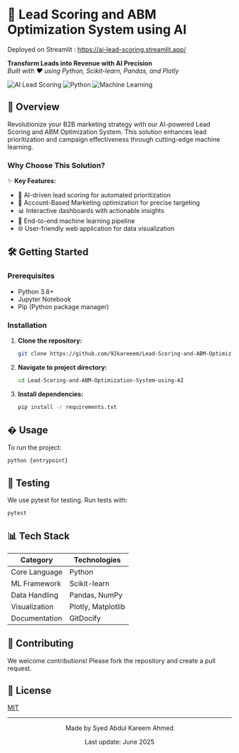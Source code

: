 
# 🚀 Lead Scoring and ABM Optimization System using AI
Deployed on Streamlit : https://ai-lead-scoring.streamlit.app/
   
**Transform Leads into Revenue with AI Precision**  
*Built with ❤️ using Python, Scikit-learn, Pandas, and Plotly*

![AI Lead Scoring](https://img.shields.io/badge/AI-Powered-blue) 
![Python](https://img.shields.io/badge/Python-3.8%2B-green) 
![Machine Learning](https://img.shields.io/badge/ML-Scikit--learn-orange)

## 🌟 Overview

Revolutionize your B2B marketing strategy with our AI-powered Lead Scoring and ABM Optimization System. This solution enhances lead prioritization and campaign effectiveness through cutting-edge machine learning.

### Why Choose This Solution?

✨ **Key Features:**
- 🚀 AI-driven lead scoring for automated prioritization
- 🎯 Account-Based Marketing optimization for precise targeting
- 📊 Interactive dashboards with actionable insights
- 🔄 End-to-end machine learning pipeline
- 🌐 User-friendly web application for data visualization

## 🛠️ Getting Started

### Prerequisites

- Python 3.8+
- Jupyter Notebook
- Pip (Python package manager)

### Installation

1. **Clone the repository:**
   ```bash
   git clone https://github.com/92kareeem/Lead-Scoring-and-ABM-Optimization-System-using-AI

2. **Navigate to project directory:**
   ```bash
   cd Lead-Scoring-and-ABM-Optimization-System-using-AI
   ```

3. **Install dependencies:**
   ```bash
   pip install -r requirements.txt
   ```

## � Usage

To run the project:
```bash
python {entrypoint}
```

## 🧪 Testing

We use pytest for testing. Run tests with:
```bash
pytest
```

## 📊 Tech Stack

<div align="center">
  
| Category       | Technologies                          |
|----------------|---------------------------------------|
| Core Language  | Python                                |
| ML Framework   | Scikit-learn                          |
| Data Handling  | Pandas, NumPy                        |
| Visualization  | Plotly, Matplotlib                   |
| Documentation  | GitDocify                            |

</div>


## 🤝 Contributing

We welcome contributions! Please fork the repository and create a pull request.

## 📄 License

[MIT](https://choosealicense.com/licenses/mit/)

---

<div align="center">
  <p>Made by Syed Abdul Kareem Ahmed</p>
  <p>Last update: June 2025</p>
</div>

